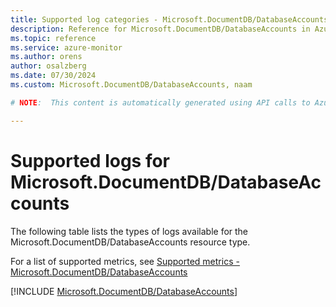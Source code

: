 ```yaml
---
title: Supported log categories - Microsoft.DocumentDB/DatabaseAccounts
description: Reference for Microsoft.DocumentDB/DatabaseAccounts in Azure Monitor Logs.
ms.topic: reference
ms.service: azure-monitor
ms.author: orens
author: osalzberg
ms.date: 07/30/2024
ms.custom: Microsoft.DocumentDB/DatabaseAccounts, naam

# NOTE:  This content is automatically generated using API calls to Azure. Any edits made on these files will be overwritten in the next run of the script. 

---
```





# Supported logs for Microsoft.DocumentDB/DatabaseAccounts  
The following table lists the types of logs available for the Microsoft.DocumentDB/DatabaseAccounts resource type.
  
  
  
For a list of supported metrics, see [Supported metrics - Microsoft.DocumentDB/DatabaseAccounts](../supported-metrics/microsoft-documentdb-databaseaccounts-metrics.md)  
  

  
[!INCLUDE [Microsoft.DocumentDB/DatabaseAccounts](./includes/microsoft-documentdb-databaseaccounts-logs-include.md)]  
  

